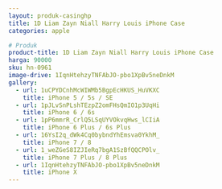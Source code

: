 ```yaml
---
layout: produk-casinghp
title: 1D Liam Zayn Niall Harry Louis iPhone Case
categories: apple

# Produk
product-title: 1D Liam Zayn Niall Harry Louis iPhone Case
harga: 90000
sku: hn-0961
image-drive: 1IqnHtehzyTNFAbJO-pbo1XpBv5neDnkM
gallery:
  - url: 1uCPYDCnhMcWIWMb5BgpEcHKUS_HuVKXC
    title: iPhone 5 / 5s / SE
  - url: 1pJLvSnPLshTEzpZ2omFHsQmIO1p3UqHi
    title: iPhone 6 / 6s
  - url: 1pP6mmrR_CrlQ5LSqUYVOkvqHws_lCIiA
    title: iPhone 6 Plus / 6s Plus
  - url: 16YsI2q_dWk4Cq0bybndYhEmsva0YkhM_
    title: iPhone 7 / 8
  - url: 1_weZGeS8IZJIeRq7bgA1SzBfQQCPOlv_
    title: iPhone 7 Plus / 8 Plus
  - url: 1IqnHtehzyTNFAbJO-pbo1XpBv5neDnkM
    title: iPhone X
---
```

